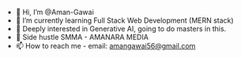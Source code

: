 - 👋 Hi, I’m @Aman-Gawai
- 🌱 I’m currently learning Full Stack Web Development (MERN stack)
- 🤖 Deeply interested in Generative AI, going to do masters in this.
- 💞️ Side hustle SMMA - AMANARA MEDIA
- 📫 How to reach me - email: amangawai56@gmail.com


